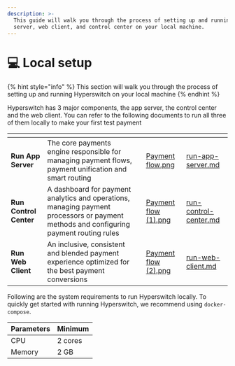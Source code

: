 ```yaml
---
description: >-
  This guide will walk you through the process of setting up and running the app
  server, web client, and control center on your local machine.
---
```


# 💻 Local setup

{% hint style="info" %}
This section will walk you through the process of setting up and running Hyperswitch on your local machine
{% endhint %}

Hyperswitch has 3 major components, the app server, the control center and the web client. You can refer to the following documents to run all three of them locally to make your first test payment

<table data-view="cards"><thead><tr><th></th><th></th><th></th><th data-hidden data-card-cover data-type="files"></th><th data-hidden data-card-target data-type="content-ref"></th></tr></thead><tbody><tr><td><strong>Run App Server</strong></td><td>The core payments engine responsible for managing payment flows, payment unification and smart routing</td><td></td><td><a href="../../.gitbook/assets/Payment flow.png">Payment flow.png</a></td><td><a href="run-app-server.md">run-app-server.md</a></td></tr><tr><td><strong>Run Control Center</strong></td><td>A dashboard for payment analytics and operations, managing payment processors or payment methods and configuring payment routing rules</td><td></td><td><a href="../../.gitbook/assets/Payment flow (1).png">Payment flow (1).png</a></td><td><a href="run-control-center.md">run-control-center.md</a></td></tr><tr><td><strong>Run Web Client</strong></td><td>An inclusive, consistent and blended payment experience optimized for the best payment conversions</td><td></td><td><a href="../../.gitbook/assets/Payment flow (2).png">Payment flow (2).png</a></td><td><a href="run-web-client.md">run-web-client.md</a></td></tr></tbody></table>

Following are the system requirements to run Hyperswitch locally. To quickly get started with running Hyperswitch, we recommend using `docker-compose`.

| Parameters | Minimum |
| ---------- | ------- |
| CPU        | 2 cores |
| Memory     | 2 GB    |
